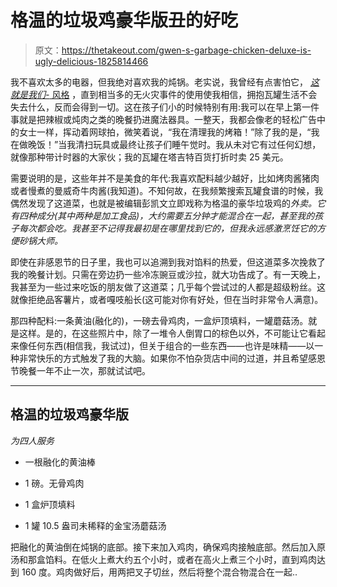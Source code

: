 # 格温的垃圾鸡豪华版丑的好吃

> 原文：<https://thetakeout.com/gwen-s-garbage-chicken-deluxe-is-ugly-delicious-1825814466>

我不喜欢太多的电器，但我绝对喜欢我的炖锅。老实说，我曾经有点害怕它， [*这就是我们-* 风格](https://thetakeout.com/will-a-crockpot-kill-this-is-us-beloved-jack-1822417678#_ga=2.170452324.550687182.1525656153-700931794.1510626867) ，直到相当多的无火灾事件的使用使我相信，拥抱瓦罐生活不会失去什么，反而会得到一切。这在孩子们小的时候特别有用:我可以在早上第一件事就是把辣椒或炖肉之类的晚餐扔进魔法器具。一整天，我都会像老的轻松广告中的女士一样，挥动着网球拍，微笑着说，“我在清理我的烤箱！”除了我的是，“我在做晚饭！”当我清扫玩具或最终让孩子们睡午觉时。我从未对它有过任何幻想，就像那种带计时器的大家伙；我的瓦罐在塔吉特百货打折时卖 25 美元。



需要说明的是，这些年并不是美食的年代:我喜欢配料越少越好，比如烤肉酱猪肉或者慢煮的曼威奇牛肉酱(我知道)。不知何故，在我频繁搜索瓦罐食谱的时候，我偶然发现了这道菜，也就是被编辑彭凯文立即戏称为格温的豪华垃圾鸡的*外卖。它有四种成分(其中两种是加工食品)，大约需要五分钟才能混合在一起，甚至我的孩子每次都会吃。我甚至不记得我最初是在哪里找到它的，但我永远感激烹饪它的方便砂锅大师。* 

即使在非感恩节的日子里，我也可以追溯到我对馅料的热爱，但这道菜多次挽救了我的晚餐计划。只需在旁边扔一些冷冻豌豆或沙拉，就大功告成了。有一天晚上，我甚至为一些过来吃饭的朋友做了这道菜；几乎每个尝试过的人都是超级粉丝。这就像拒绝品客薯片，或者嘎吱船长(这可能对你有好处，但在当时非常令人满意)。

那四种配料:一条黄油(融化的)，一磅去骨鸡肉，一盒炉顶填料，一罐蘑菇汤。就是这样。是的，在这些照片中，除了一堆令人倒胃口的棕色以外，不可能让它看起来像任何东西(相信我，我试过)，但关于组合的一些东西——也许是味精——以一种非常快乐的方式触发了我的大脑。如果你不怕杂货店中间的过道，并且希望感恩节晚餐一年不止一次，那就试试吧。

* * *

## **格温的垃圾鸡豪华版**

*为四人服务*

*   一根融化的黄油棒
*   1 磅。无骨鸡肉

*   1 盒炉顶填料

*   1 罐 10.5 盎司未稀释的金宝汤蘑菇汤

把融化的黄油倒在炖锅的底部。接下来加入鸡肉，确保鸡肉接触底部。然后加入原汤和那盒馅料。在低火上煮大约五个小时，或者在高火上煮三个小时，直到鸡肉达到 160 度。鸡肉做好后，用两把叉子切丝，然后将整个混合物混合在一起..
